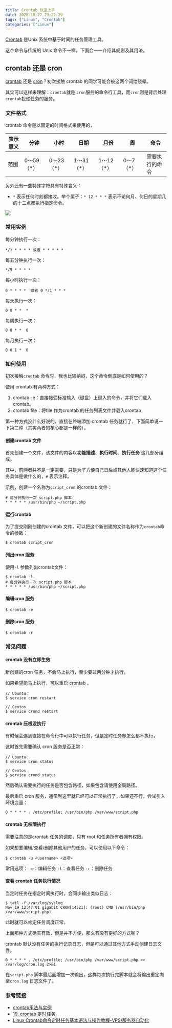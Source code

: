 ```yaml
---
title: Crontab 快速上手
date: 2020-10-27 23:22:29
tags: ["Linux", "Crontab"]
categories: ["Linux"]
---
```


[Crontab](https://zh.wikipedia.org/zh-hans/Cron) 是Unix 系统中基于时间的任务管理工具。

<!-- more -->

这个命令与传统的 Unix 命令不一样，下面会一一介绍其规则及其用法。

## crontab 还是 cron
[crontab](https://baike.baidu.com/item/crontab) 还是 [cron](https://baike.baidu.com/item/cron)？初次接触 crontab 的同学可能会被这两个词给绕晕。

其实可以这样来理解：`crontab`就是 `cron`服务的命令行工具，而`cron`则是背后处理`crontab`投递任务的服务。

### 文件格式
crontab 命令是以固定的时间格式来使用的，

|表示意义|分钟|小时|日期|月份|周|命令|
|-|-|-|-|-|-|-|
|范围|0～59（*）|0～23（*）|1～31（*）|1～12（*）|0～7（*）|需要执行的命令|

另外还有一些特殊字符具有特殊含义：
* `*` 表示任何时刻都接收。举个栗子：`* 12 * * *` 表示不论何月、何日的星期几的十二点都执行指定命令。

![](https://cdn.jsdelivr.net/gh/0xAiKang/CDN/blog/images/20201027163458.png)

### 常用实例
每分钟执行一次：
```
*/1 * * * * 或者 * * * * *
```

每五分钟执行一次：
```
*/5 * * * *
```

每小时执行一次：
```
0 * * * *  或者 0 */1 * * *
```

每天执行一次：
```
0 0 * *  *
```

每周执行一次：
```
0 0 * *  0
```

每月执行一次：
```
0 0 1 *  0
```

### 如何使用
初次接触`crontab` 命令时，我也比较纳闷，这个命令倒底是如何使用的？

使用 crontab 有两种方式：
1. crontab -e：直接接受标准输入（键盘）上键入的命令，并将它们载入crontab。
2. crontab file：将file 作为crontab 的任务列表文件并载入crontab

第一种方式没什么好说的，直接在终端添加 crontab 任务就行了，下面简单说一下第二种（其实两者的核心都是一样的）。

#### 创建crontab 文件
首先创建一个文件，该文件的内容以**功能描述**、**执行时间**、**执行任务** 这几部分组成。

其中，前两者并不是一定需要，只是为了方便自己日后或其他人能快速知道这个任务具体是做什么的，`#` 表示注释。

示例，创建一个名称为`script_cron` 的crontab 文件：
```
# 每分钟执行一次 script.php 脚本
* * * * * /usr/bin/php ~/script.php
```

#### 运行crontab

为了提交刚刚创建的crontab 文件，可以把这个新创建的文件名称作为`crontab`命令的参数：
```
$ crontab script_cron
```

#### 列出cron 服务
使用`-l` 参数列出crontab文件：
```
$ crontab -l
# 每分钟执行一次 script.php 脚本
* * * * * /usr/bin/php ~/script.php
```

#### 编辑cron 服务

```
$ crontab -e
```

#### 删除cron 服务

```
$ crontab -r
```

### 常见问题

#### crontab 没有立即生效
新创建的cron 任务，不会马上执行，至少要过两分钟才执行。

如果希望能马上执行，可以重启 crontab 。


```
// Ubuntu：
$ service cron restart    

// Centos
$ service crond restart
```

#### crontab 压根没执行
有时候会遇到直接在命令行中可以执行任务，但是定时任务却怎么都不执行，

这时首先需要确认 cron 服务是否正常：
```
// Ubuntu：
$ service cron status    

// Centos
$ service crond status
```

然后确认需要执行的任务是否包含路径，如果包含请使用全局路径。

最后重启 cron 服务，通常到这里就已经可以正常执行了，如果还不行，尝试引入环境变量：

```
0 * * * * . /etc/profile; /usr/bin/php /var/www/script.php
```

#### crontab 无权限执行
需要注意的是crontab 任务的调度，只有 root 和任务所有者拥有权限。

如果想要编辑/查看/删除其他用户的任务，可以使用以下命令：

```
$ crontab -u <username> <选项>
```

常用选项：
`-e`：编辑任务
`-l`：查看任务
`-r`：删除任务

#### 查看 crontab 任务执行情况

当定时任务在指定时间执行时，会同步输出类似日志：
```
$ tail -f /var/log/syslog
Nov 19 12:47:01 gigabit CRON[14521]: (root) CMD (/usr/bin/php /var/www/script.php)
```
此时就可以肯定任务调度正常。

上面那种方式确实有效，但是并不方便，那么有没有更好的方式呢？

crontab 默认没有任务的执行记录日志，但是可以通过其他方式手动创建日志文件。

```
0 * * * * . /etc/profile; /usr/bin/php /var/www/script.php >> /var/log/cron.log 2>&1 
```
在`script.php` 脚本最后面增加一次输出，这样每次执行完脚本就会将输出重定向至`cron.log` 日志文件了。

### 参考链接
* [crontab用法与实例](https://www.linuxprobe.com/how-to-crontab.html)
* [19. crontab 定时任务](https://linuxtools-rst.readthedocs.io/zh_CN/latest/tool/crontab.html)
* [Linux Crontab命令定时任务基本语法与操作教程-VPS/服务器自动化](https://wzfou.com/crontab/#ftoc-heading-2)